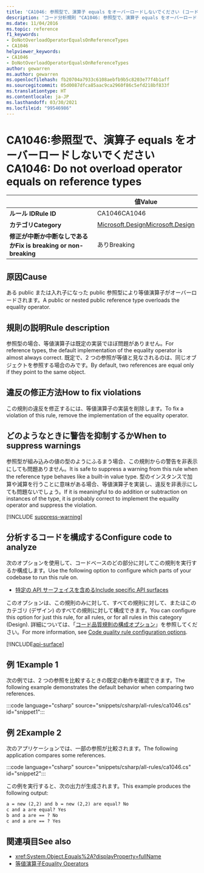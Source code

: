 ```yaml
---
title: 'CA1046: 参照型で、演算子 equals をオーバーロードしないでください (コード分析)'
description: 'コード分析規則 "CA1046: 参照型で、演算子 equals をオーバーロードしないでください" について説明します'
ms.date: 11/04/2016
ms.topic: reference
f1_keywords:
- DoNotOverloadOperatorEqualsOnReferenceTypes
- CA1046
helpviewer_keywords:
- CA1046
- DoNotOverloadOperatorEqualsOnReferenceTypes
author: gewarren
ms.author: gewarren
ms.openlocfilehash: fb20704a7933c6108aebfb9b5c8203e77f4b1aff
ms.sourcegitcommit: 05d0087dfca85aac9ca2960f86c5efd218bf833f
ms.translationtype: HT
ms.contentlocale: ja-JP
ms.lasthandoff: 03/30/2021
ms.locfileid: "99546986"
---
```

# <a name="ca1046-do-not-overload-operator-equals-on-reference-types"></a><span data-ttu-id="c4370-103">CA1046:参照型で、演算子 equals をオーバーロードしないでください</span><span class="sxs-lookup"><span data-stu-id="c4370-103">CA1046: Do not overload operator equals on reference types</span></span>

| | <span data-ttu-id="c4370-104">値</span><span class="sxs-lookup"><span data-stu-id="c4370-104">Value</span></span> |
|-|-|
| <span data-ttu-id="c4370-105">**ルール ID**</span><span class="sxs-lookup"><span data-stu-id="c4370-105">**Rule ID**</span></span> |<span data-ttu-id="c4370-106">CA1046</span><span class="sxs-lookup"><span data-stu-id="c4370-106">CA1046</span></span>|
| <span data-ttu-id="c4370-107">**カテゴリ**</span><span class="sxs-lookup"><span data-stu-id="c4370-107">**Category**</span></span> |[<span data-ttu-id="c4370-108">Microsoft.Design</span><span class="sxs-lookup"><span data-stu-id="c4370-108">Microsoft.Design</span></span>](design-warnings.md)|
| <span data-ttu-id="c4370-109">**修正が中断か中断なしであるか**</span><span class="sxs-lookup"><span data-stu-id="c4370-109">**Fix is breaking or non-breaking**</span></span> |<span data-ttu-id="c4370-110">あり</span><span class="sxs-lookup"><span data-stu-id="c4370-110">Breaking</span></span>|

## <a name="cause"></a><span data-ttu-id="c4370-111">原因</span><span class="sxs-lookup"><span data-stu-id="c4370-111">Cause</span></span>

<span data-ttu-id="c4370-112">ある public または入れ子になった public 参照型により等値演算子がオーバーロードされます。</span><span class="sxs-lookup"><span data-stu-id="c4370-112">A public or nested public reference type overloads the equality operator.</span></span>

## <a name="rule-description"></a><span data-ttu-id="c4370-113">規則の説明</span><span class="sxs-lookup"><span data-stu-id="c4370-113">Rule description</span></span>

<span data-ttu-id="c4370-114">参照型の場合、等値演算子は既定の実装でほぼ問題がありません。</span><span class="sxs-lookup"><span data-stu-id="c4370-114">For reference types, the default implementation of the equality operator is almost always correct.</span></span> <span data-ttu-id="c4370-115">既定で、2 つの参照が等値と見なされるのは、同じオブジェクトを参照する場合のみです。</span><span class="sxs-lookup"><span data-stu-id="c4370-115">By default, two references are equal only if they point to the same object.</span></span>

## <a name="how-to-fix-violations"></a><span data-ttu-id="c4370-116">違反の修正方法</span><span class="sxs-lookup"><span data-stu-id="c4370-116">How to fix violations</span></span>

<span data-ttu-id="c4370-117">この規則の違反を修正するには、等値演算子の実装を削除します。</span><span class="sxs-lookup"><span data-stu-id="c4370-117">To fix a violation of this rule, remove the implementation of the equality operator.</span></span>

## <a name="when-to-suppress-warnings"></a><span data-ttu-id="c4370-118">どのようなときに警告を抑制するか</span><span class="sxs-lookup"><span data-stu-id="c4370-118">When to suppress warnings</span></span>

<span data-ttu-id="c4370-119">参照型が組み込みの値の型のようにふるまう場合、この規則からの警告を非表示にしても問題ありません。</span><span class="sxs-lookup"><span data-stu-id="c4370-119">It is safe to suppress a warning from this rule when the reference type behaves like a built-in value type.</span></span> <span data-ttu-id="c4370-120">型のインスタンスで加算や減算を行うことに意味がある場合、等値演算子を実装し、違反を非表示にしても問題ないでしょう。</span><span class="sxs-lookup"><span data-stu-id="c4370-120">If it is meaningful to do addition or subtraction on instances of the type, it is probably correct to implement the equality operator and suppress the violation.</span></span>

[!INCLUDE [suppress-warning](../../../../includes/code-analysis/suppress-warning.md)]

## <a name="configure-code-to-analyze"></a><span data-ttu-id="c4370-121">分析するコードを構成する</span><span class="sxs-lookup"><span data-stu-id="c4370-121">Configure code to analyze</span></span>

<span data-ttu-id="c4370-122">次のオプションを使用して、コードベースのどの部分に対してこの規則を実行するか構成します。</span><span class="sxs-lookup"><span data-stu-id="c4370-122">Use the following option to configure which parts of your codebase to run this rule on.</span></span>

- [<span data-ttu-id="c4370-123">特定の API サーフェイスを含める</span><span class="sxs-lookup"><span data-stu-id="c4370-123">Include specific API surfaces</span></span>](#include-specific-api-surfaces)

<span data-ttu-id="c4370-124">このオプションは、この規則のみに対して、すべての規則に対して、またはこのカテゴリ (デザイン) のすべての規則に対して構成できます。</span><span class="sxs-lookup"><span data-stu-id="c4370-124">You can configure this option for just this rule, for all rules, or for all rules in this category (Design).</span></span> <span data-ttu-id="c4370-125">詳細については、「[コード品質規則の構成オプション](../code-quality-rule-options.md)」を参照してください。</span><span class="sxs-lookup"><span data-stu-id="c4370-125">For more information, see [Code quality rule configuration options](../code-quality-rule-options.md).</span></span>

[!INCLUDE[api-surface](~/includes/code-analysis/api-surface.md)]

## <a name="example-1"></a><span data-ttu-id="c4370-126">例 1</span><span class="sxs-lookup"><span data-stu-id="c4370-126">Example 1</span></span>

<span data-ttu-id="c4370-127">次の例では、2 つの参照を比較するときの既定の動作を確認できます。</span><span class="sxs-lookup"><span data-stu-id="c4370-127">The following example demonstrates the default behavior when comparing two references.</span></span>

:::code language="csharp" source="snippets/csharp/all-rules/ca1046.cs" id="snippet1":::

## <a name="example-2"></a><span data-ttu-id="c4370-128">例 2</span><span class="sxs-lookup"><span data-stu-id="c4370-128">Example 2</span></span>

<span data-ttu-id="c4370-129">次のアプリケーションでは、一部の参照が比較されます。</span><span class="sxs-lookup"><span data-stu-id="c4370-129">The following application compares some references.</span></span>

:::code language="csharp" source="snippets/csharp/all-rules/ca1046.cs" id="snippet2":::

<span data-ttu-id="c4370-130">この例を実行すると、次の出力が生成されます。</span><span class="sxs-lookup"><span data-stu-id="c4370-130">This example produces the following output:</span></span>

```txt
a = new (2,2) and b = new (2,2) are equal? No
c and a are equal? Yes
b and a are == ? No
c and a are == ? Yes
```

## <a name="see-also"></a><span data-ttu-id="c4370-131">関連項目</span><span class="sxs-lookup"><span data-stu-id="c4370-131">See also</span></span>

- <xref:System.Object.Equals%2A?displayProperty=fullName>
- [<span data-ttu-id="c4370-132">等値演算子</span><span class="sxs-lookup"><span data-stu-id="c4370-132">Equality Operators</span></span>](../../../standard/design-guidelines/equality-operators.md)
